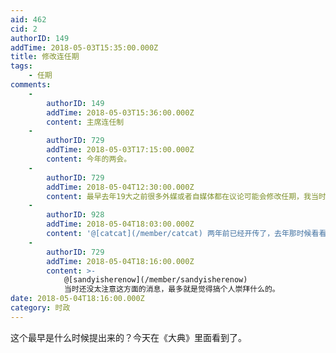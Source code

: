 ```yaml
---
aid: 462
cid: 2
authorID: 149
addTime: 2018-05-03T15:35:00.000Z
title: 修改连任期
tags:
    - 任期
comments:
    -
        authorID: 149
        addTime: 2018-05-03T15:36:00.000Z
        content: 主席连任制
    -
        authorID: 729
        addTime: 2018-05-03T17:15:00.000Z
        content: 今年的两会。
    -
        authorID: 729
        addTime: 2018-05-04T12:30:00.000Z
        content: 最早去年19大之前很多外媒或者自媒体都在议论可能会修改任期，我当时还觉得这有点不可能…… 然而今年两会真给改了。当时都惊呆了
    -
        authorID: 928
        addTime: 2018-05-04T18:03:00.000Z
        content: '@[catcat](/member/catcat) 两年前已经开传了，去年那时候看看领导班子构成，可以肯定无误了。'
    -
        authorID: 729
        addTime: 2018-05-04T18:16:00.000Z
        content: >-
            @[sandyisherenow](/member/sandyisherenow)
            当时还没太注意这方面的消息，最多就是觉得搞个人崇拜什么的。
date: 2018-05-04T18:16:00.000Z
category: 时政
---
```


这个最早是什么时候提出来的？今天在《大典》里面看到了。
